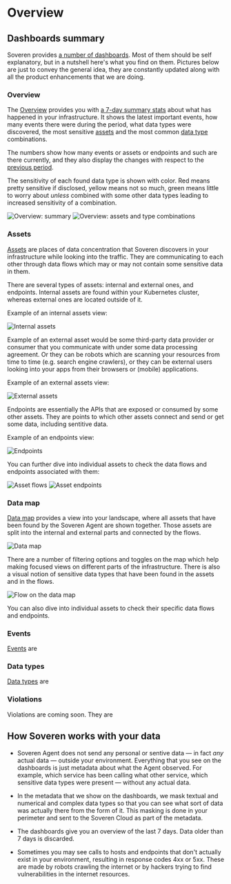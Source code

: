 # Overview

## Dashboards summary

Soveren provides [a number of dashboards](https://app.soveren.io/). Most of them should be self explanatory, but in a nutshell here's what you find on them. Pictures below are just to convey the general idea, they are constantly updated along with all the product enhancements that we are doing.

### Overview

The [Overview](https://app.soveren.io/overview) provides you with [a 7-day summary stats](#how-soveren-works-with-your-data) about what has happened in your infrastructure. It shows the latest important events, how many events there were during the period, what data types were discovered, the most sensitive [assets](#assets) and the most common [data type](#data-types) combinations.

The numbers show how many events or assets or endpoints and such are there currently, and they also display the changes with respect to the [previous period](#how-soveren-works-with-your-data).

The sensitivity of each found data type is shown with color. Red means pretty sensitive if disclosed, yellow means not so much, green means little to worry about _unless_ combined with some other data types leading to increased sensitivity of a combination.

![Overview: summary](../../img/user-guide/overview-01.png "Overview: summary")
![Overview: assets and type combinations](../../img/user-guide/overview-02.png "Overview: assets and type combinations")

### Assets

[Assets](https://app.soveren.io/data-inventory/) are places of data concentration that Soveren discovers in your infrastructure while looking into the traffic. They are communicating to each other through data flows which may or may not contain some sensitive data in them.

There are several types of assets: internal and external ones, and endpoints. Internal assets are found within your Kubernetes cluster, whereas external ones are located outside of it.

Example of an internal assets view:

![Internal assets](../../img/user-guide/assets-01.png "Internal assets")

Example of an external asset would be some third-party data provider or consumer that you communicate with under some data processing agreement. Or they can be robots which are scanning your resources from time to time (e.g. search engine crawlers), or they can be external users looking into your apps from their browsers or (mobile) applications.

Example of an external assets view:

![External assets](../../img/user-guide/assets-02.png "External assets")

Endpoints are essentially the APIs that are exposed or consumed by some other assets. They are points to which other assets connect and send or get some data, including sentitive data.

Example of an endpoints view:

![Endpoints](../../img/user-guide/assets-03.png "Endpoints")

You can further dive into individual assets to check the data flows and endpoints associated with them:

![Asset flows](../../img/user-guide/assets-04.png "Asset flows")
![Asset endpoints](../../img/user-guide/assets-05.png "Asset endpoints")

### Data map

[Data map](https://app.soveren.io/data-map) provides a view into your landscape, where all assets that have been found by the Soveren Agent are shown together. Those assets are split into the internal and external parts and connected by the flows.

![Data map](../../img/user-guide/data-map-01.png "Data map")

There are a number of filtering options and toggles on the map which help making focused views on different parts of the infrastructure. There is also a visual notion of sensitive data types that have been found in the assets and in the flows.

![Flow on the data map](../../img/user-guide/data-map-02.png "Flow on the data map")

You can also dive into individual assets to check their specific data flows and endpoints.

### Events

[Events](https://app.soveren.io/events) are

### Data types

[Data types](https://app.soveren.io/pii-types) are

### Violations

Violations are coming soon. They are

## How Soveren works with your data

* Soveren Agent does not send any personal or sentive data — in fact _any_ actual data — outside your environment. Everything that you see on the dashboards is just metadata about what the Agent observed. For example, which service has been calling what other service, which sensitive data types were present — without any actual data.

* In the metadata that we show on the dashboards, we mask textual and numerical and complex data types so that you can see what sort of data was actually there from the form of it. This masking is done in your perimeter and sent to the Soveren Cloud as part of the metadata.

* The dashboards give you an overview of the last 7 days. Data older than 7 days is discarded.

* Sometimes you may see calls to hosts and endpoints that don't actually exist in your environment, resulting in response codes 4xx or 5xx. These are made by robots crawling the internet or by hackers trying to find vulnerabilities in the internet resources.
